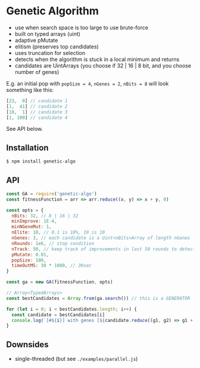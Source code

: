 # Genetic Algorithm

- use when search space is too large to use brute-force
- built on typed arrays (uint)
- adaptive pMutate
- elitism (preserves top candidates)
- uses truncation for selection
- detects when the algorithm is stuck in a local minimum and returns
- candidates are UintArrays (you choose if 32 | 16 | 8 bit, and you choose number of genes)

E.g. an initial pop with `popSize = 4`, `nGenes = 2`, `nBits = 8` will look something like this:

```js
[23,  0] // candidate 1
[1,  41] // candidate 2
[10,  1] // candidate 3
[1, 100] // candidate 4
```

See API below.

## Installation

```sh
$ npm install genetic-algo
```

## API

```js
const GA = require('genetic-algo')
const fitnessFunction = arr => arr.reduce((x, y) => x + y, 0)

const opts = {
  nBits: 32, // 8 | 16 | 32
  minImprove: 1E-4,
  minNGeneMut: 1,
  nElite: 10, // 0.1 is 10%, 10 is 10
  nGenes: 3, // each candidate is a Uint<nBits>Array of length nGenes
  nRounds: 1e6, // stop condition
  nTrack: 50, // keep track of improvements in last 50 rounds to detect local minima
  pMutate: 0.01,
  popSize: 100,
  timeOutMS: 30 * 1000, // 30sec
}

const ga = new GA(fitnessFunction, opts)

// Array<TypedArrays>
const bestCandidates = Array.from(ga.search()) // this is a GENERATOR

for (let i = 0; i < bestCandidates.length; i++) {
  const candidate = bestCandidates[i]
  console.log(`[#${i}] with genes [${candidate.reduce((g1, g2) => g1 + ', ' + g2)}]`)
}
```

## Downsides

- single-threaded (but see `./examples/parallel.js`)
